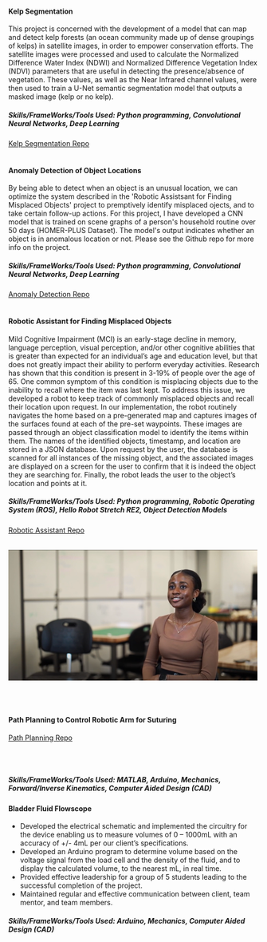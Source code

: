 #### Kelp Segmentation 
This project is concerned with the development of a model that can map and detect kelp forests (an ocean community made up of dense groupings of kelps) in satellite images, in order to empower conservation efforts. The satellite images were processed and used to calculate the Normalized Difference Water Index (NDWI) and Normalized Difference Vegetation Index (NDVI) parameters that are useful in detecting the presence/absence of vegetation. These values, as well as the Near Infrared channel values, were then used to train a U-Net semantic segmentation model that outputs a masked image (kelp or no kelp).

##### Skills/FrameWorks/Tools Used: Python programming, Convolutional Neural Networks, Deep Learning

[Kelp Segmentation Repo](https://github.com/nadira30/kelp_segmentation)
<br/><br/>

#### Anomaly Detection of Object Locations
By being able to detect when an object is an unusual location, we can optimize the system described in the 'Robotic Assistsant for Finding Misplaced Objects' project to premptively identify misplaced ojects, and to take certain follow-up actions. For this project, I have developed a CNN model that is trained on scene graphs of a person's household routine over 50 days (HOMER-PLUS Dataset). The model's output indicates whether an object is in anomalous location or not. Please see the Github repo for more info on the project. 

##### Skills/FrameWorks/Tools Used: Python programming, Convolutional Neural Networks, Deep Learning

[Anomaly Detection Repo](https://github.com/TofunmiSodimu/Novelty-Detection)
<br/><br/>

#### Robotic Assistant for Finding Misplaced Objects
Mild Cognitive Impairment (MCI) is an early-stage decline in memory, language perception, visual perception, and/or other cognitive abilities that is greater than expected for an individual’s age and education level, but that does not greatly impact their ability to perform everyday activities. Research has shown that this condition is present in 3-19% of people over the age of 65. One common symptom of this condition is misplacing objects due to the inability to recall where the item was last kept. To address this issue, we developed a robot to keep track of commonly misplaced objects and recall their location upon request. In our implementation, the robot routinely navigates the home based on a pre-generated map and captures images of the surfaces found at each of the pre-set waypoints. These images are passed through an object classification model to identify the items within them. The names of the identified objects, timestamp, and location are stored in a JSON database. Upon request by the user, the database is scanned for all instances of the missing object, and the associated images are displayed on a screen for the user to confirm that it is indeed the object they are searching for. Finally, the robot leads the user to the object’s location and points at it.

##### Skills/FrameWorks/Tools Used: Python programming, Robotic Operating System (ROS), Hello Robot Stretch RE2, Object Detection Models

[Robotic Assistant Repo](https://github.com/JuanRobledo12/blue_stretch)
<br/><br/>

[![Video describing process](static/assets/img/THUMBNAIL.png)](https://www.youtube.com/watch?v=QUB79UTbwvE)

<br/><br/>

#### Path Planning to Control Robotic Arm for Suturing

[Path Planning Repo](https://amritpal-001.github.io/projects/2022-medical-robotics-kinematics)

<br/><br/>

##### Skills/FrameWorks/Tools Used: MATLAB, Arduino, Mechanics, Forward/Inverse Kinematics, Computer Aided Design (CAD)

#### Bladder Fluid Flowscope
- Developed the electrical schematic and implemented the circuitry for the device enabling us to measure volumes of 0 – 1000mL with an accuracy of +/- 4mL per our client’s specifications.
- Developed an Arduino program to determine volume based on the voltage signal from the load cell and the density of the fluid, and to display the calculated volume, to the nearest mL, in real time.
- Provided effective leadership for a group of 5 students leading to the successful completion of the project.
- Maintained regular and effective communication between client, team mentor, and team members.

##### Skills/FrameWorks/Tools Used: Arduino, Mechanics, Computer Aided Design (CAD)
